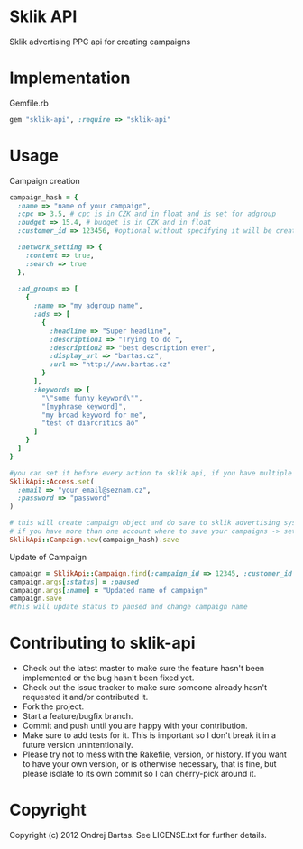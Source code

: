 # Sklik API

Sklik advertising PPC api for creating campaigns

# Implementation

Gemfile.rb
``` ruby
gem "sklik-api", :require => "sklik-api"
```



# Usage 

Campaign creation

``` ruby
campaign_hash = {
  :name => "name of your campaign",
  :cpc => 3.5, # cpc is in CZK and in float and is set for adgroup
  :budget => 15.4, # budget is in CZK and in float 
  :customer_id => 123456, #optional without specifying it will be created on logged account

  :network_setting => {
    :content => true,
    :search => true
  },
  
  :ad_groups => [
    {
      :name => "my adgroup name",
      :ads => [ 
        {
          :headline => "Super headline",
          :description1 => "Trying to do ",
          :description2 => "best description ever",
          :display_url => "bartas.cz",
          :url => "http://www.bartas.cz"
        }
      ],
      :keywords => [
        "\"some funny keyword\"",
        "[myphrase keyword]",
        "my broad keyword for me",
        "test of diarcritics âô"
      ]
    }
  ]
}

#you can set it before every action to sklik api, if you have multiple accounts :-)
SklikApi::Access.set(
  :email => "your_email@seznam.cz",
  :password => "password"
)

# this will create campaign object and do save to sklik advertising system
# if you have more than one account where to save your campaigns -> set customer_id where campaign will be created
SklikApi::Campaign.new(campaign_hash).save
```

Update of Campaign

``` ruby
campaign = SklikApi::Campaign.find(:campaign_id => 12345, :customer_id => 12345).first #customer_id is optional
campaign.args[:status] = :paused
campaign.args[:name] = "Updated name of campaign"
campaign.save
#this will update status to paused and change campaign name
```



# Contributing to sklik-api
 
* Check out the latest master to make sure the feature hasn't been implemented or the bug hasn't been fixed yet.
* Check out the issue tracker to make sure someone already hasn't requested it and/or contributed it.
* Fork the project.
* Start a feature/bugfix branch.
* Commit and push until you are happy with your contribution.
* Make sure to add tests for it. This is important so I don't break it in a future version unintentionally.
* Please try not to mess with the Rakefile, version, or history. If you want to have your own version, or is otherwise necessary, that is fine, but please isolate to its own commit so I can cherry-pick around it.

# Copyright

Copyright (c) 2012 Ondrej Bartas. See LICENSE.txt for
further details.

